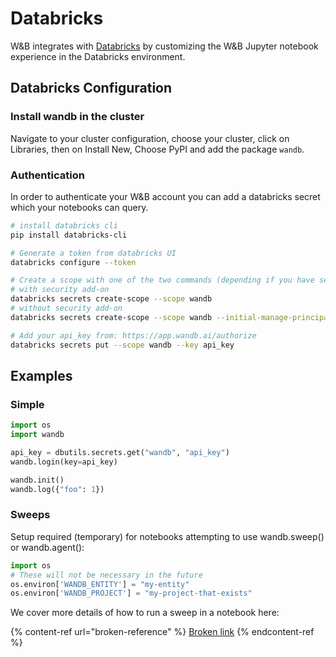 # Databricks

W&B integrates with [Databricks](https://www.databricks.com/) by customizing the W&B Jupyter notebook experience in the Databricks environment.

## Databricks Configuration

### Install wandb in the cluster

Navigate to your cluster configuration, choose your cluster, click on Libraries, then on Install New, Choose PyPI and add the package `wandb`.

### Authentication

In order to authenticate your W&B account you can add a databricks secret which your notebooks can query.

```bash
# install databricks cli
pip install databricks-cli

# Generate a token from databricks UI
databricks configure --token

# Create a scope with one of the two commands (depending if you have security features enabled on databricks):
# with security add-on
databricks secrets create-scope --scope wandb
# without security add-on
databricks secrets create-scope --scope wandb --initial-manage-principal users

# Add your api_key from: https://app.wandb.ai/authorize
databricks secrets put --scope wandb --key api_key
```

## Examples

### Simple

```python
import os
import wandb

api_key = dbutils.secrets.get("wandb", "api_key")
wandb.login(key=api_key)

wandb.init()
wandb.log({"foo": 1})
```

### Sweeps

Setup required (temporary) for notebooks attempting to use wandb.sweep() or wandb.agent():

```python
import os
# These will not be necessary in the future
os.environ['WANDB_ENTITY'] = "my-entity"
os.environ['WANDB_PROJECT'] = "my-project-that-exists"
```

We cover more details of how to run a sweep in a notebook here:

{% content-ref url="broken-reference" %}
[Broken link](broken-reference)
{% endcontent-ref %}
